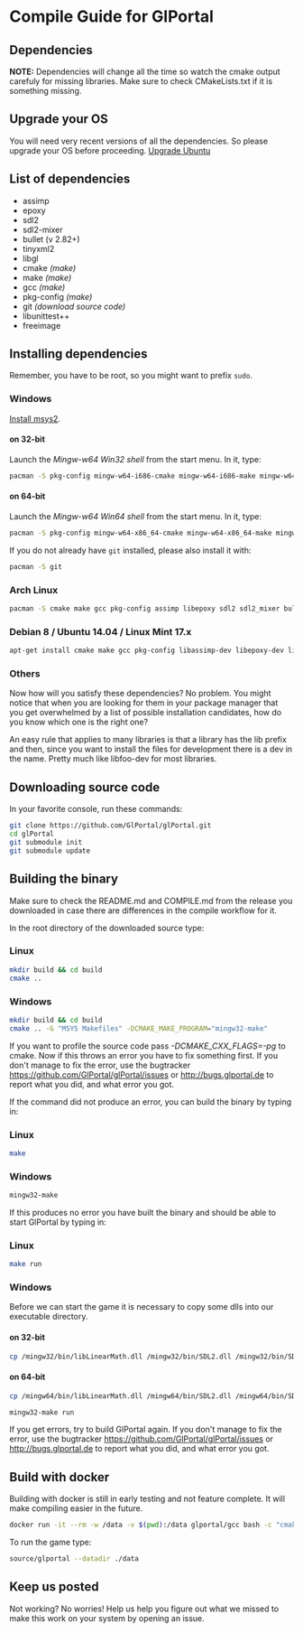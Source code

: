 # Compile Guide for GlPortal

## Dependencies
**NOTE:** Dependencies will change all the time so watch the cmake output carefuly for missing libraries.
Make sure to check CMakeLists.txt if it is something missing.

## Upgrade your OS
You will need very recent versions of all the dependencies. So please upgrade your OS before proceeding.
[Upgrade Ubuntu](http://www.ubuntu.com/download/desktop/upgrade)

## List of dependencies
- assimp
- epoxy
- sdl2
- sdl2-mixer
- bullet (v 2.82+)
- tinyxml2
- libgl
- cmake *(make)*
- make *(make)*
- gcc *(make)*
- pkg-config *(make)*
- git *(download source code)*
- libunittest++
- freeimage

## Installing dependencies
Remember, you have to be root, so you might want to prefix `sudo`.

### Windows
[Install msys2](http://msys2.github.io/).

#### on 32-bit
Launch the *Mingw-w64 Win32 shell* from the start menu. In it, type:
```bash
pacman -S pkg-config mingw-w64-i686-cmake mingw-w64-i686-make mingw-w64-i686-gcc mingw-w64-i686-pkg-config mingw-w64-i686-assimp mingw-w64-i686-libepoxy mingw-w64-i686-SDL2 mingw-w64-i686-SDL2_mixer mingw-w64-i686-bullet mingw-w64-i686-tinyxml2 mingw-w64-i686-freeimage
```

#### on 64-bit
Launch the *Mingw-w64 Win64 shell* from the start menu. In it, type:
```bash
pacman -S pkg-config mingw-w64-x86_64-cmake mingw-w64-x86_64-make mingw-w64-x86_64-gcc mingw-w64-x86_64-pkg-config mingw-w64-x86_64-assimp mingw-w64-x86_64-libepoxy mingw-w64-x86_64-SDL2 mingw-w64-x86_64-SDL2_mixer mingw-w64-x86_64-bullet mingw-w64-x86_64-tinyxml2 mingw-w64-x86_64-freeimage
```

If you do not already have `git` installed, please also install it with:

```bash
pacman -S git
```

### Arch Linux
```bash
pacman -S cmake make gcc pkg-config assimp libepoxy sdl2 sdl2_mixer bullet mesa tinyxml2 freeimage
```

### Debian 8 / Ubuntu 14.04 / Linux Mint 17.x
```bash
apt-get install cmake make gcc pkg-config libassimp-dev libepoxy-dev libsdl2-dev libsdl2-mixer-dev libbullet-dev libtinyxml2-dev libgl1-mesa-dev libunittest++-dev libfreeimage-dev
```

### Others
Now how will you satisfy these dependencies? No problem. You might notice that when you
are looking for them in your package manager that you get overwhelmed by a list of possible
installation candidates, how do you know which one is the right one?

An easy rule that applies to many libraries is that a library has the lib prefix and then,
since you want to install the files for development there is a dev in the name.
Pretty much like libfoo-dev for most libraries.

## Downloading source code

In your favorite console, run these commands:

```bash
git clone https://github.com/GlPortal/glPortal.git
cd glPortal
git submodule init
git submodule update
```

## Building the binary

Make sure to check the README.md and COMPILE.md from the release you downloaded in case
there are differences in the compile workflow for it.

In the root directory of the downloaded source type:
### Linux
```bash
mkdir build && cd build
cmake ..
```

### Windows
```bash
mkdir build && cd build
cmake .. -G "MSYS Makefiles" -DCMAKE_MAKE_PROGRAM="mingw32-make"
```


If you want to profile the source code pass *-DCMAKE_CXX_FLAGS=-pg* to cmake.
Now if this throws an error you have to fix something first. If you don't manage to fix the error, use the
bugtracker https://github.com/GlPortal/glPortal/issues or http://bugs.glportal.de to report what you did, and what error you got.

If the command did not produce an error, you can build the binary by typing in:
### Linux
```bash
make
```

### Windows
```bash
mingw32-make
```

If this produces no error you have built the binary and should be able to start GlPortal by typing in:
### Linux
```bash
make run
```

### Windows
Before we can start the game it is necessary to copy some dlls into our executable directory.

#### on 32-bit
```bash
cp /mingw32/bin/libLinearMath.dll /mingw32/bin/SDL2.dll /mingw32/bin/SDL2_mixer.dll /mingw32/bin/libtinyxml2.dll /mingw32/bin/libgcc_s_dw2-1.dll /mingw32/bin/libstdc++-6.dll /mingw32/bin/libmodplug-1.dll /mingw32/bin/libvorbisfile-3.dll /mingw32/bin/libvorbis-0.dll /mingw32/bin/libogg-0.dll /mingw32/bin/libassimp.dll /mingw32/bin/libBulletCollision.dll /mingw32/bin/libBulletDynamics.dll /mingw32/bin/libepoxy-0.dll /mingw32/bin/libwinpthread-1.dll /mingw32/bin/libfluidsynth-1.dll /mingw32/bin/libminizip-1.dll /mingw32/bin/zlib1.dll /mingw32/bin/libFLAC-8.dll /mingw32/bin/libmad-0.dll /mingw32/bin/libbz2-1.dll /mingw32/bin/libglib-2.0-0.dll /mingw32/bin/libportaudio-2.dll /mingw32/bin/libsndfile-1.dll /mingw32/bin/libintl-8.dll /mingw32/bin/libspeex-1.dll /mingw32/bin/libvorbisenc-2.dll /mingw32/bin/libiconv-2.dll source
```

#### on 64-bit
```bash
cp /mingw64/bin/libLinearMath.dll /mingw64/bin/SDL2.dll /mingw64/bin/SDL2_mixer.dll /mingw64/bin/libtinyxml2.dll /mingw64/bin/libgcc_s_seh-1.dll /mingw64/bin/libstdc++-6.dll /mingw64/bin/libmodplug-1.dll /mingw64/bin/libvorbisfile-3.dll /mingw64/bin/libvorbis-0.dll /mingw64/bin/libogg-0.dll /mingw64/bin/libassimp.dll /mingw64/bin/libBulletCollision.dll /mingw64/bin/libBulletDynamics.dll /mingw64/bin/libepoxy-0.dll /mingw64/bin/libwinpthread-1.dll /mingw64/bin/libfluidsynth-1.dll /mingw64/bin/libminizip-1.dll /mingw64/bin/zlib1.dll /mingw64/bin/libFLAC-8.dll /mingw64/bin/libmad-0.dll /mingw64/bin/libbz2-1.dll /mingw64/bin/libglib-2.0-0.dll /mingw64/bin/libportaudio-2.dll /mingw64/bin/libsndfile-1.dll /mingw64/bin/libintl-8.dll /mingw64/bin/libspeex-1.dll /mingw64/bin/libvorbisenc-2.dll /mingw64/bin/libiconv-2.dll /mingw64/bin/libpcre-1.dll source
```

```bash
mingw32-make run
```

If you get errors, try to build GlPortal again. If you don't manage to fix the error, use the
bugtracker https://github.com/GlPortal/glPortal/issues or http://bugs.glportal.de to report what you did, and what error you got.

## Build with docker
Building with docker is still in early testing and not feature complete. It will make compiling easier in the future.
```bash
docker run -it --rm -w /data -v $(pwd):/data glportal/gcc bash -c "cmake ./; make"
```

To run the game type:
```bash
source/glportal --datadir ./data
```

## Keep us posted
Not working? No worries! Help us help you figure out what we missed to make this work on
your system by opening an issue.
